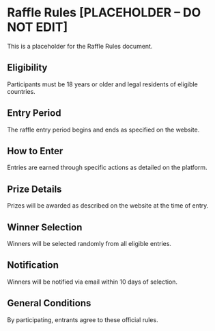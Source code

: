 # Raffle Rules [PLACEHOLDER – DO NOT EDIT]

This is a placeholder for the Raffle Rules document.

## Eligibility
Participants must be 18 years or older and legal residents of eligible countries.

## Entry Period
The raffle entry period begins and ends as specified on the website.

## How to Enter
Entries are earned through specific actions as detailed on the platform.

## Prize Details
Prizes will be awarded as described on the website at the time of entry.

## Winner Selection
Winners will be selected randomly from all eligible entries.

## Notification
Winners will be notified via email within 10 days of selection.

## General Conditions
By participating, entrants agree to these official rules.
